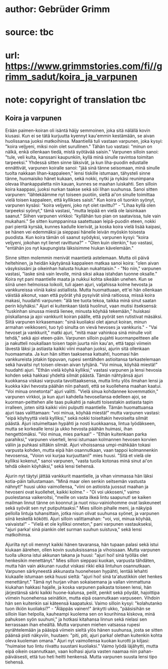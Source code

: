 # author: Gebrüder Grimm
# source: tbc
# url: https://www.grimmstories.com/fi//grimm_sadut/koira_ja_varpunen
# note: copyright of translation tbc

## Koira ja varpunen 

Erään paimen-koiran oli isäntä häijy semmoinen, joka sitä nälällä kovin
kiusasi. Kun ei se tätä kurjuutta kyennyt kau'emmin kestämään, se aivan
huolissansa juoksi matkoihinsa. Maantiellä tuli vastaan varpunen, joka
kysyi: "koira veljyeni, miksi noin olet surullinen." Tähän tuo
vastasi: "minun on nälkä, enkä ollenkaan tiedä, mistä syötävää
saisin." Varpunen silloin sanoi: "tule, veli kulta, kanssani
kaupunkiin, kyllä minä sinulle ravintoa toimitan tarpeeksi." Yhdessä
sitten sinne läksivät, ja kun liha-puodin edustalle ennättivät, varpunen
koiralle sanoi: "jää sinä tänne seisomaan, minä sinulle tuolta nakkaan
lihan-kappaleen," lensi tiskille istumaan, tähysteli sinne tänne,
huomaisiko hänet kukaan, sekä nokki, nytki ja nykäsi reunimpana olevaa
lihankappaletta niin kauan, kunnes se maahan luiskahti. Sen silloin
koira kaappasi, juoksi nurkan taakse sekä söi lihan suuhunsa. Sanoi
sitten varpunen: "lähtekäämme nyt toiseen puotiin, sieltä ai'on
sinulle toimittaa vielä toisen kappaleen, että kyllikses saisit." Kun
koira oli tuonkin syönyt, varpunen kysäsi: "koira veljyeni, joko nyt
olet ravittu?" - "Lihaa kyllä olen tarpeeksi syönyt," tämä vastasi,
"mutta leipää en vielä ole laisinkaan saanut." Siihen varpunen
virkkoi: "kyllähän tuo pian on saatavissa, tule vain mukahani." Se
sitten kumppaninsa saatettuaan leipä-puodin eteen, nokki pari pientä
kyrsää, kunnes kadulle kierivät, ja koska koira vielä lisää kaipasi, se
hänen vei edemmäksi ja sieppasi hänelle leivän myöskin toisesta
puodista. Kun koira tämän oli saanut syödyksi, varpunen kysyi: "koira
veljyeni, jokohan nyt lienet ravittuna?" - "Olen kuin olenkin," tuo
vastasi, "entähän jos nyt kaupungista läksisimme hiukan kävelemään."

Sinne sitten molemmin menivät maantietä astelemaan. Mutta oli päivä
heltehinen, ja heidän käytyänsä kappaleen matkaa sanoi koira: "olen
aivan väsyksissäni ja oikeinhan halusta hiukan nukahtaisin." - "No
niin," varpunen vastasi, "laske sinä vain levolle, minä siksi aikaa
istahdan tuonne oksalle." Koira nyt pani maantielle maata ja nukkui
kohta sikeään unehen. Kun se siinä unen helmoissa loikoili, tuli ajaen
ajuri, valjahissa kolme hevosta ja vankkureissa viiniä kaksi
astiallista. Mutta huomattuaan, ett'ei hän ollenkaan väistää aikonut,
vaan että pyörät yhä pysyivät siinä raitiossa, missä koira makasi,
huudahti varpunen: "älä tee tuota tekoa, taikka minä sinut saatan perin
köyhäksi." Ajuri ei kuitenkaan tästä huolinut, vaan mutisi itseksensä:
"tuskinhan sinussa miestä lienee, minusta köyhää tekemään," huiskasi
piiskallansa ja ajoi vankkurit koiran päälle, että pyörät sen rutistivat
mäsäksi. Siitä varpunen kirkasemaan: "sinä kuoliaksi olet ajanut
koiran, minun armahan veikkoseni, tuo työ sinulta on vievä hevoses ja
vankkuris." - "Vai hevoset ja vankkurit," matki ajuri, "mitä maar
vahinkoa sinä minulle voit tehdä," sekä ajoi eteen-päin. Varpunen
silloin pujahti kuormanpeitteen alle ja nakutteli noukallaan toisen
tapin juurta niin kau'an, että tappi viimein lävestä läksi ja astiasta
kaikki viini maahan juoksi, ajurin sitä ollenkaan huomaamata. Ja kun hän
sitten taaksensa katsahti, huomasi hän vankkureista jotakin tippuvan,
rupesi sentähden astioitansa tarkastelemaan sekä havaitsi nyt toisen
olevan aivan tyhjänä. "Voi minua, köyhää miestä!" huudahti ajuri.
"Ethän vielä köyhä kylliksi," vastasi varpunen ja lensi hevosia kohden
sekä hakkasi yhdeltä silmät päästä. Tämän nähtyänsä ajuri kuokkansa
viskasi varpusta tavoittaaksensa, mutta lintu ylös ilmahan lensi ja
kuokka kävi hevosta päähän niin pahasti, että se kuollehena maahan
kaatui. "Voi minua onnetonta!" ajuri valitti. "Vielä sinua kohdannee
kovemmatkin," varpunen virkkoi, ja kun ajuri kahdella hevosellansa
edelleen ajoi, se kuorman-peittehen alle taas puikahti ja nakutti
toisestakin astiasta tapin irralleen, joten siitä kaikki viini pulputti
maantielle. Tämän huomattuansa ajuri taas valittamaan: "voi minua,
köyhää miestä!" mutta varpunen vastasi: "eipä köyhyyttä vielä
kylliksi," sekä nokki toiseltakin hevoiselta silmät päästä. Ajuri
istuimeltaan hypähti ja nosti kuokkaansa, lintua lyödäkseen, mutta se
korkealle lensi ja ukko hevosta päähän huimasi, ihan hengettömäksi.
"Voi minua, mies parkaa!" - "Ethän kuitenkaan parka parahiksi,"
varpunen viserteli, lensi istumaan kolmannen hevosen korvien väliin ja
puhkasi siltäkin silmät. Ajuri vihoissansa umpi-mähkään tokasi varpusta
kohden, mutta eipä hän osannutkaan, vaan tappoi kolmannenkin hevosensa,
"Voion voi kurjaa kurjuuttani!" mies huusi. "Sitä et vielä ole
kylliksi kokenut," sanoi varpunen, "vasta tuolla kotonas minä sinut
ai'on tehdä oikein köyhäksi," sekä lensi tiehensä.

Ajurin nyt täytyi jättää vankkurit maantielle, ja vihan vimmassa hän
läksi kotia-päin tallustamaan. "Minä maar olen senkin seitsemän
vastusta nähnyt!" huusi ukko vaimollensa, "viini on astioista juossut
maahan ja hevoseni ovat kuollehet, kaikki kolme." - "Oi voi
ukkoseni," vaimo puolestansa vaikeroitsi, "meille on vasta ilkeä lintu
saapunut! se kaiken mailman linnut tänne on koonnut ja nuot
nisu-vainiohomme ovat laskeuneet sekä syövät sen nyt putipuhtaaksi."
Mies silloin pihalle meni, ja näkyipä pellolla lintuja tuhansittain,
jotka nisun olivat suuhunsa syönet, ja varpunen siinä keskellä kökötti.
Ajuri silloin valittamahan: "voi, voi, minua köyhää, vaivaista!" -
"Vielä et ole kylliksi onneton," pani varpunen vastaukseksi, "ajuri
parka! sinä piankin olet surman suuhun suistuva," sekä lensi
matkoihinsa.

Ajurilta nyt oli mennyt kaikki hänen tavaransa, hän tupaan palasi sekä
istui kiukaan äärehen, ollen kovin suutuksissansa ja vihoissaan. Mutta
varpunen tuolla ulkona istui akkunan takana ja huusi: "ajuri hoi! sinä
työlläs olet henkesikin menettänyt." Mies silloin sieppasi kuokan,
varpusta tähdäten, mutta hän vain akkunan ruudut viskasi rikki eikä
lintuhun osannutkaan. Varpunen särkyneestä akkunasta huonehesen hypähti,
lentää lehahti kiukaalle istumaan sekä huusi sieltä: "ajuri hoi! sinä
ta'atustikkin olet henkes menettänyt." Tämä nyt hurjan vihan
sokaisemana ja vallan vimmattuna kiukahan hakkasi hajalle, ja koska
varpunen paikasta toiseen lensi, hän järjestänsä särki kaikki
huone-kalunsa, peilit, penkit sekä pöydät, hajoittipa viimein huonehensa
seinätkin, mutta eipä osannutkaan varpuseen. Vihdoin hän sen kuitenkin
sai käteensä kaapatuksi. Vaimo silloin kysyi: "kolahutanko tuon ilkiön
kuoliaksi?" - "Äläppäs vainen!" änkytti ukko, "pääsisihän se silloin
liian helpolla, kauheampi kuolema sen on kourihinsa kiskova, minä
pahuksen syön suuhuni," ja hotkasi kitahansa linnun sekä nielasi sen
kerrassaan ihan eheältä. Mutta varpunen miehen vatsassa rupesi
pyrähtelemään ja pääsipä viimein sieltä ylös hänen suuhunsa, josta se
sitten päänsä pisti näkyviin, huutaen: "piti, piti, ajuri parka!
olethan kuitenkin kohta oleva kuoleman omana." Ajuri nyt vaimollensa
kuokan kurotti ja kiljasi: "huimaise tuo lintu riivattu suustani
kuoliaksi." Vaimo lyödä läjähytti, mutta eipä oikein osannutkaan, vaan
kolhasi ajuria vasten naamaa niin pahan-päiväisesti, että tuo heti
heitti henkensä. Mutta varpunen suusta lensi tipo tiehensä.
